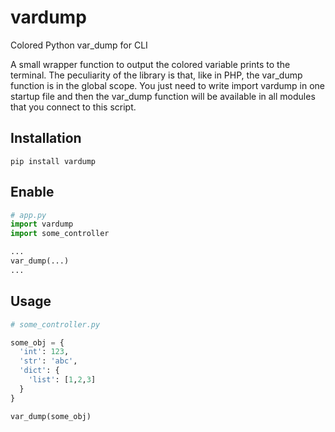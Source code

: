 # vardump
Colored Python var_dump for CLI

A small wrapper function to output the colored variable prints to the terminal. The peculiarity of the library is that, like in PHP, the var_dump function is in the global scope. You just need to write import vardump in one startup file and then the var_dump function will be available in all modules that you connect to this script.

## Installation
```
pip install vardump
```

## Enable
```python
# app.py
import vardump
import some_controller

...
var_dump(...)
...
```

## Usage
```python
# some_controller.py

some_obj = {
  'int': 123,
  'str': 'abc',
  'dict': {
    'list': [1,2,3]
  }
}

var_dump(some_obj)
```
